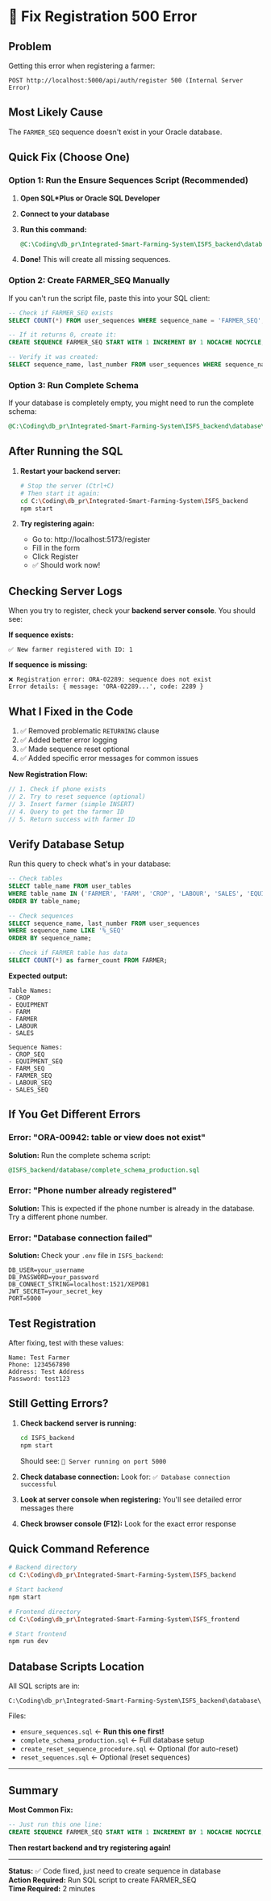 # 🔧 Fix Registration 500 Error

## Problem
Getting this error when registering a farmer:
```
POST http://localhost:5000/api/auth/register 500 (Internal Server Error)
```

## Most Likely Cause
The `FARMER_SEQ` sequence doesn't exist in your Oracle database.

## Quick Fix (Choose One)

### Option 1: Run the Ensure Sequences Script (Recommended)

1. **Open SQL*Plus or Oracle SQL Developer**

2. **Connect to your database**

3. **Run this command:**
   ```sql
   @C:\Coding\db_pr\Integrated-Smart-Farming-System\ISFS_backend\database\ensure_sequences.sql
   ```

4. **Done!** This will create all missing sequences.

### Option 2: Create FARMER_SEQ Manually

If you can't run the script file, paste this into your SQL client:

```sql
-- Check if FARMER_SEQ exists
SELECT COUNT(*) FROM user_sequences WHERE sequence_name = 'FARMER_SEQ';

-- If it returns 0, create it:
CREATE SEQUENCE FARMER_SEQ START WITH 1 INCREMENT BY 1 NOCACHE NOCYCLE;

-- Verify it was created:
SELECT sequence_name, last_number FROM user_sequences WHERE sequence_name = 'FARMER_SEQ';
```

### Option 3: Run Complete Schema

If your database is completely empty, you might need to run the complete schema:

```sql
@C:\Coding\db_pr\Integrated-Smart-Farming-System\ISFS_backend\database\complete_schema_production.sql
```

## After Running the SQL

1. **Restart your backend server:**
   ```bash
   # Stop the server (Ctrl+C)
   # Then start it again:
   cd C:\Coding\db_pr\Integrated-Smart-Farming-System\ISFS_backend
   npm start
   ```

2. **Try registering again:**
   - Go to: http://localhost:5173/register
   - Fill in the form
   - Click Register
   - ✅ Should work now!

## Checking Server Logs

When you try to register, check your **backend server console**. You should see:

**If sequence exists:**
```
✅ New farmer registered with ID: 1
```

**If sequence is missing:**
```
❌ Registration error: ORA-02289: sequence does not exist
Error details: { message: 'ORA-02289...', code: 2289 }
```

## What I Fixed in the Code

1. ✅ Removed problematic `RETURNING` clause
2. ✅ Added better error logging
3. ✅ Made sequence reset optional
4. ✅ Added specific error messages for common issues

**New Registration Flow:**
```javascript
// 1. Check if phone exists
// 2. Try to reset sequence (optional)
// 3. Insert farmer (simple INSERT)
// 4. Query to get the farmer ID
// 5. Return success with farmer ID
```

## Verify Database Setup

Run this query to check what's in your database:

```sql
-- Check tables
SELECT table_name FROM user_tables 
WHERE table_name IN ('FARMER', 'FARM', 'CROP', 'LABOUR', 'SALES', 'EQUIPMENT')
ORDER BY table_name;

-- Check sequences  
SELECT sequence_name, last_number FROM user_sequences 
WHERE sequence_name LIKE '%_SEQ'
ORDER BY sequence_name;

-- Check if FARMER table has data
SELECT COUNT(*) as farmer_count FROM FARMER;
```

**Expected output:**
```
Table Names:
- CROP
- EQUIPMENT
- FARM
- FARMER
- LABOUR
- SALES

Sequence Names:
- CROP_SEQ
- EQUIPMENT_SEQ
- FARM_SEQ
- FARMER_SEQ
- LABOUR_SEQ
- SALES_SEQ
```

## If You Get Different Errors

### Error: "ORA-00942: table or view does not exist"
**Solution:** Run the complete schema script:
```sql
@ISFS_backend/database/complete_schema_production.sql
```

### Error: "Phone number already registered"
**Solution:** This is expected if the phone number is already in the database. Try a different phone number.

### Error: "Database connection failed"
**Solution:** Check your `.env` file in `ISFS_backend`:
```env
DB_USER=your_username
DB_PASSWORD=your_password
DB_CONNECT_STRING=localhost:1521/XEPDB1
JWT_SECRET=your_secret_key
PORT=5000
```

## Test Registration

After fixing, test with these values:

```
Name: Test Farmer
Phone: 1234567890
Address: Test Address
Password: test123
```

## Still Getting Errors?

1. **Check backend server is running:**
   ```bash
   cd ISFS_backend
   npm start
   ```
   Should see: `🚀 Server running on port 5000`

2. **Check database connection:**
   Look for: `✅ Database connection successful`

3. **Look at server console when registering:**
   You'll see detailed error messages there

4. **Check browser console (F12):**
   Look for the exact error response

## Quick Command Reference

```bash
# Backend directory
cd C:\Coding\db_pr\Integrated-Smart-Farming-System\ISFS_backend

# Start backend
npm start

# Frontend directory  
cd C:\Coding\db_pr\Integrated-Smart-Farming-System\ISFS_frontend

# Start frontend
npm run dev
```

## Database Scripts Location

All SQL scripts are in:
```
C:\Coding\db_pr\Integrated-Smart-Farming-System\ISFS_backend\database\
```

Files:
- `ensure_sequences.sql` ← **Run this one first!**
- `complete_schema_production.sql` ← Full database setup
- `create_reset_sequence_procedure.sql` ← Optional (for auto-reset)
- `reset_sequences.sql` ← Optional (reset sequences)

---

## Summary

**Most Common Fix:**
```sql
-- Just run this one line:
CREATE SEQUENCE FARMER_SEQ START WITH 1 INCREMENT BY 1 NOCACHE NOCYCLE;
```

**Then restart backend and try registering again!**

---

**Status:** ✅ Code fixed, just need to create sequence in database  
**Action Required:** Run SQL script to create FARMER_SEQ  
**Time Required:** 2 minutes

